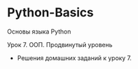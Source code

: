 # Python-Basics
Основы языка Python

Урок 7. ООП. Продвинутый уровень

- Решения домашних заданий к уроку 7.